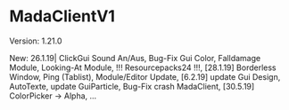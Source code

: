 # MadaClientV1

Version: 1.21.0

New: 26.1.19| ClickGui Sound An/Aus, Bug-Fix Gui Color, Falldamage Module, Looking-At Module, !!! Resourcepacks24 !!!, [28.1.19] Borderless Window, Ping (Tablist), Module/Editor Update, [6.2.19] update Gui Design, AutoTexte, update GuiParticle, Bug-Fix crash MadaClient, [30.5.19] ColorPicker -> Alpha, ...